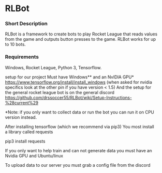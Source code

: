 # RLBot

### Short Description
RLBot is a framework to create bots to play Rocket League that reads values from the game and outputs button presses to the game. RLBot works for up to 10 bots.

### Requirements
Windows, Rocket League, Python 3, Tensorflow.



setup for our project
Must have Windows** and an NvIDIA GPU*
https://www.tensorflow.org/install/install_windows
(when asked for nvidia specifics look at the other pin if you have version < 1.5)
And the setup for the general rocket league bot is on the general discord
https://github.com/drssoccer55/RLBot/wiki/Setup-Instructions-%28current%29

*Note: if you only want to collect data or run the bot you can run it on CPU version instead.

After installing tensorflow (which we recommend via pip3)
You most install a library called requests

pip3 install requests


If you only want to help train and can not generate data you must have an Nvidia GPU and Ubuntu/linux

To upload data to our server you must grab a config file from the discord
